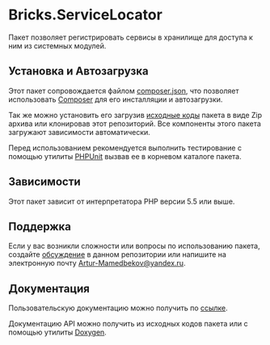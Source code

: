 # Bricks.ServiceLocator

Пакет позволяет регистрировать сервисы в хранилище для доступа к ним из 
системных модулей.

## Установка и Автозагрузка

Этот пакет сопровождается файлом [composer.json][], что позволяет использовать 
[Composer][] для его инсталляции и автозагрузки.

Так же можно установить его загрузив [исходные коды][] пакета в виде Zip архива 
или клонировав этот репозиторий. Все компоненты этого пакета загружают 
зависимости автоматически.

Перед использованием рекомендуется выполнить тестирование с помощью утилиты 
[PHPUnit][] вызвав ее в корневом каталоге пакета.

## Зависимости

Этот пакет зависит от интерпретатора PHP версии 5.5 или выше.

## Поддержка

Если у вас возникли сложности или вопросы по использованию пакета, создайте 
[обсуждение][] в данном репозитории или напишите на электронную почту 
<Artur-Mamedbekov@yandex.ru>.

## Документация

Пользовательскую документацию можно получить по [ссылке](./docs/index.md).

Документацию API можно получить из исходных кодов пакета или с помощью утилиты 
[Doxygen][].

[composer.json]: ./composer.json
[Composer]: http://getcomposer.org/
[исходные коды]: https://github.com/Bashka/bricks_servicelocator/releases
[PHPUnit]: http://phpunit.de/
[обсуждение]: https://github.com/Bashka/bricks_servicelocator/issues
[Doxygen]: http://www.stack.nl/~dimitri/doxygen/index.html
